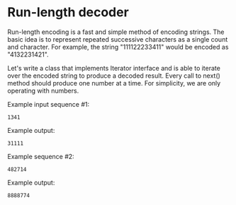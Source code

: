 # Run-length decoder

Run-length encoding is a fast and simple method of encoding strings. The basic idea is to represent repeated successive characters as a single count and character. For example, the string "111122233411" would be encoded as "4132231421".

Let's write a class that implements Iterator interface and is able to iterate over the encoded string to produce a decoded result. Every call to next() method should produce one number at a time. For simplicity, we are only operating with numbers.

Example input sequence #1:
```
1341
```

Example output:
```
31111
```

Example sequence #2:
```
482714
```

Example output:
```
8888774
```
